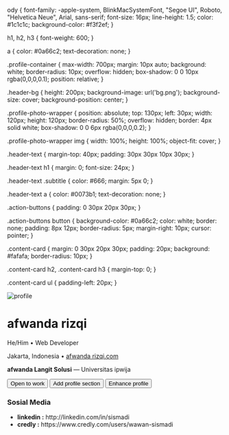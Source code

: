 ody {
  font-family: -apple-system, BlinkMacSystemFont, "Segoe UI", Roboto, "Helvetica Neue", Arial, sans-serif;
  font-size: 16px;
  line-height: 1.5;
  color: #1c1c1c;
  background-color: #f3f2ef;
}

h1, h2, h3 {
  font-weight: 600;
}

a {
  color: #0a66c2;
  text-decoration: none;
}

.profile-container {
  max-width: 700px;
  margin: 10px auto;
  background: white;
  border-radius: 10px;
  overflow: hidden;
  box-shadow: 0 0 10px rgba(0,0,0,0.1);
  position: relative;
}

.header-bg {
  height: 200px;
  background-image: url('bg.png');
  background-size: cover;
  background-position: center;
}

.profile-photo-wrapper {
  position: absolute;
  top: 130px;
  left: 30px;
  width: 120px;
  height: 120px;
  border-radius: 50%;
  overflow: hidden;
  border: 4px solid white;
  box-shadow: 0 0 6px rgba(0,0,0,0.2);
}

.profile-photo-wrapper img {
  width: 100%;
  height: 100%;
  object-fit: cover;
}

.header-text {
  margin-top: 40px;
  padding: 30px 30px 10px 30px;
}

.header-text h1 {
  margin: 0;
  font-size: 24px;
}

.header-text .subtitle {
  color: #666;
  margin: 5px 0;
}

.header-text a {
  color: #0073b1;
  text-decoration: none;
}

.action-buttons {
  padding: 0 30px 20px 30px;
}

.action-buttons button {
  background-color: #0a66c2;
  color: white;
  border: none;
  padding: 8px 12px;
  border-radius: 5px;
  margin-right: 10px;
  cursor: pointer;
}

.content-card {
  margin: 0 30px 20px 30px;
  padding: 20px;
  background: #fafafa;
  border-radius: 10px;
}

.content-card h2, .content-card h3 {
  margin-top: 0;
}

.content-card ul {
  padding-left: 20px;
} 
<!DOCTYPE html>
<html lang="en">
<head>
  <meta charset="UTF-8" />
  <meta name="viewport" content="width=device-width, initial-scale=1.0"/>
  <title>afwanda rizqi</title>
  <link rel="stylesheet" href="style.css" />
</head>
<body>
  <div class="profile-container">
  <div class="header-bg"></div>

  <div class="profile-photo-wrapper">
    <img src="profile.png" alt="profile" class="profile-photo" />
  </div>

  <div class="header-text">
    <h1>afwanda rizqi</h1>
    <p class="subtitle">He/Him • Web Developer</p>
    <p>Jakarta, Indonesia • <a href="https://afwanda.rizqi.com">afwanda rizqi.com</a></p>
    <p><strong>afwanda Langit Solusi</strong> — Universitas ipwija</p>
  </div>

  <div class="action-buttons">
    <button>Open to work</button>
    <button>Add profile section</button>
    <button>Enhance profile</button>
  </div>

  <div id="content"  >


  </div>



  <div class="content-card">
    <h3>Sosial Media <small></small></h3>
    <ul>
      <li><strong>linkedin :</strong> http://linkedin.com/in/sismadi </li>
      <li><strong>credly :</strong> https://www.credly.com/users/wawan-sismadi</li>
    </ul>
  </div>
</div>


<script type="module">
// Import Supabase client dari CDN
import { createClient } from 'https://cdn.jsdelivr.net/npm/@supabase/supabase-js/+esm'


const SUPABASE_URL = 'https://zligkbkrxqqbetnwykrq.supabase.co'
const SUPABASE_ANON_KEY = 'eyJhbGciOiJIUzI1NiIsInR5cCI6IkpXVCJ9.eyJpc3MiOiJzdXBhYmFzZSIsInJlZiI6InpsaWdrYmtyeHFxYmV0bnd5a3JxIiwicm9sZSI6ImFub24iLCJpYXQiOjE3NDkyNjM2ODUsImV4cCI6MjA2NDgzOTY4NX0.kDK8_c6qCKKRax4HbHwEbAMwTavhDRWdgqkDtjWWYD8'
etoibznogpudrbwkuikq

const supabase = createClient(SUPABASE_URL, SUPABASE_ANON_KEY)

// Elemen DOM
// const addBtn = document.getElementById('addBtn')
// const dataBody = document.getElementById('dataBody')
// const crudForm = document.getElementById('crudForm')
// const recordIdInput = document.getElementById('recordId')
// const nameInput = document.getElementById('nameInput')
// const emailInput = document.getElementById('emailInput')
// const deleteBtn = document.getElementById('deleteBtn')
// const cancelBtn = document.getElementById('cancelBtn')

const content = document.getElementById('content')

// Fungsi load data ke tabel
async function loadData() {
  const { data, error } = await supabase.from('web').select('*').order('id')
  if (error) {
    alert('Error loading data: ' + error.message)
    return
  }
  content.innerHTML = ''
  let  out=``;
  data.forEach(row => {

    out+=`

    <div class="content-card">
    <h2>${row.judul}</h2>
    <p>${row.isi}
</p>

  </div>
  `

  })
  content.innerHTML = out


}

 // Load data saat halaman siap
window.addEventListener('DOMContentLoaded', loadData)

</script>



</body>
</html>
